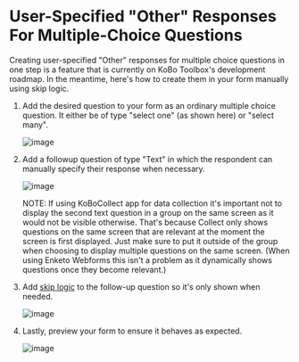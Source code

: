 # User-Specified "Other" Responses For Multiple-Choice Questions

Creating user-specified "Other" responses for multiple choice questions in one step is a feature that is currently on KoBo Toolbox's development roadmap. In the meantime, here's how to create them in your form manually using skip logic.

1. Add the desired question to your form as an ordinary multiple choice question. It either be of type "select one" (as shown here) or "select many".

    ![image](/images/user_specified_other/type.png)

2. Add a followup question of type "Text" in which the respondent can manually specify their response when necessary.

    ![image](/images/user_specified_other/text.png)

    NOTE: If using KoBoCollect app for data collection it's important not to display the second text question in a group on the same screen as it would not be visible otherwise. That's because Collect only shows questions on the same screen that are relevant at the moment the screen is first displayed. Just make sure to put it outside of the group when choosing to display multiple questions on the same screen. (When using Enketo Webforms this isn't a problem as it dynamically shows questions once they become relevant.) 

3. Add [skip logic](skip_logic.html) to the follow-up question so it's only shown when needed.

    ![image](/images/user_specified_other/skip_logic.png)

4. Lastly, preview your form to ensure it behaves as expected.

    ![image](/images/user_specified_other/preview.png)
